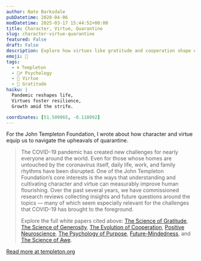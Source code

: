 ```yaml
---
author: Nate Barksdale
pubDatetime: 2020-04-06
modDatetime: 2025-03-17 15:44:52+00:00
title: Character, Virtue, Quarantine
slug: character-virtue-quarantine
featured: False
draft: False
description: Explore how virtues like gratitude and cooperation shape our resilience in the face of pandemic disruptions, guided by new research from the John Templeton Foundation.
emoji: 🏡
tags:
  - 🌀 Templeton
  - 🧘‍♂️ Psychology
  - 🥗 Virtue
  - 🙏 Gratitude
haiku: |
  Pandemic reshapes life,  
  Virtues foster resilience,  
  Growth amid the strife.

coordinates: [51.509865, -0.118092]
---
```


For the John Templeton Foundation, I wrote about how character and virtue equip us to navigate the upheavals of quarantine.

> The COVID-19 pandemic has created new challenges for nearly everyone around the world. Even for those whose homes are untouched by the coronavirus itself, daily life, work, and family rhythms have been disrupted. One of the John Templeton Foundation’s core interests is the ways that understanding and cultivating character and virtue can measurably improve human flourishing. Over the past several years, we have commissioned research reviews collecting insights and future questions around the topics — many of which seem especially relevant for the challenges that COVID-19 has brought to the foreground.
>
> Explore the full white papers cited above: [The Science of Gratitude](https://www.templeton.org/wp-content/uploads/2018/05/GGSC-JTF-White-Paper-Generosity-FINAL.pdf), [The Science of Generosity](https://www.templeton.org/wp-content/uploads/2018/05/GGSC-JTF-White-Paper-Generosity-FINAL.pdf), [The Evolution of Cooperation](https://www.templeton.org/wp-content/uploads/2019/05/Cooperation_review_fnl2.pdf), [Positive Neuroscience](https://www.templeton.org/wp-content/uploads/2019/06/White_Paper_Positive_Neuroscience_FINAL.pdf), [The Psychology of Purpose](https://www.templeton.org/wp-content/uploads/2020/02/Psychology-of-Purpose.pdf), [Future-Mindedness](https://www.templeton.org/wp-content/uploads/2019/04/White_Paper_Future-Mindedness_LR_FINAL.pdf), and [The Science of Awe](https://www.templeton.org/wp-content/uploads/2018/08/White-Paper_Awe_FINAL.pdf).

[Read more at templeton.org](https://www.templeton.org/news/character-virtue-quarantine)
